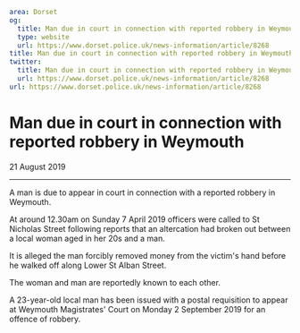 ```yaml
area: Dorset
og:
  title: Man due in court in connection with reported robbery in Weymouth
  type: website
  url: https://www.dorset.police.uk/news-information/article/8268
title: Man due in court in connection with reported robbery in Weymouth |
twitter:
  title: Man due in court in connection with reported robbery in Weymouth
  url: https://www.dorset.police.uk/news-information/article/8268
url: https://www.dorset.police.uk/news-information/article/8268
```

# Man due in court in connection with reported robbery in Weymouth

21 August 2019

* * *

A man is due to appear in court in connection with a reported robbery in Weymouth.

At around 12.30am on Sunday 7 April 2019 officers were called to St Nicholas Street following reports that an altercation had broken out between a local woman aged in her 20s and a man.

It is alleged the man forcibly removed money from the victim's hand before he walked off along Lower St Alban Street.

The woman and man are reportedly known to each other.

A 23-year-old local man has been issued with a postal requisition to appear at Weymouth Magistrates' Court on Monday 2 September 2019 for an offence of robbery.
